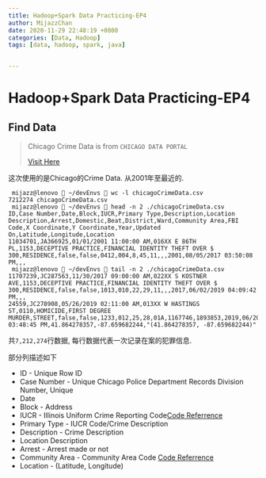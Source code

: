 ```yaml
---
title: Hadoop+Spark Data Practicing-EP4
author: MijazzChan
date: 2020-11-29 22:48:19 +0800
categories: [Data, Hadoop]
tags: [data, hadoop, spark, java]


---
```


# Hadoop+Spark Data Practicing-EP4

## Find Data

> Chicago Crime Data is from `CHICAGO DATA PORTAL`
>
> [Visit Here](https://data.cityofchicago.org)

这次使用的是Chicago的Crime Data. 从2001年至最近的.

```shell
 mijazz@lenovo  ~/devEnvs  wc -l chicagoCrimeData.csv
7212274 chicagoCrimeData.csv
 mijazz@lenovo  ~/devEnvs  head -n 2 ./chicagoCrimeData.csv 
ID,Case Number,Date,Block,IUCR,Primary Type,Description,Location Description,Arrest,Domestic,Beat,District,Ward,Community Area,FBI Code,X Coordinate,Y Coordinate,Year,Updated On,Latitude,Longitude,Location
11034701,JA366925,01/01/2001 11:00:00 AM,016XX E 86TH PL,1153,DECEPTIVE PRACTICE,FINANCIAL IDENTITY THEFT OVER $ 300,RESIDENCE,false,false,0412,004,8,45,11,,,2001,08/05/2017 03:50:08 PM,,,
 mijazz@lenovo  ~/devEnvs  tail -n 2 ./chicagoCrimeData.csv 
11707239,JC287563,11/30/2017 09:00:00 AM,022XX S KOSTNER AVE,1153,DECEPTIVE PRACTICE,FINANCIAL IDENTITY THEFT OVER $ 300,RESIDENCE,false,false,1013,010,22,29,11,,,2017,06/02/2019 04:09:42 PM,,,
24559,JC278908,05/26/2019 02:11:00 AM,013XX W HASTINGS ST,0110,HOMICIDE,FIRST DEGREE MURDER,STREET,false,false,1233,012,25,28,01A,1167746,1893853,2019,06/20/2020 03:48:45 PM,41.864278357,-87.659682244,"(41.864278357, -87.659682244)"
```

共`7,212,274`行数据, 每行数据代表一次记录在案的犯罪信息. 

部分列描述如下

+ ID - Unique Row ID
+ Case Number - Unique Chicago Police Department Records Division Number, Unique
+ Date
+ Block - Address
+ IUCR - Illinois Uniform Crime Reporting Code[Code Referrence](https://data.cityofchicago.org/Public-Safety/Chicago-Police-Department-Illinois-Uniform-Crime-R/c7ck-438e)
+ Primary Type - IUCR Code/Crime Description
+ Description - Crime Description
+ Location Description
+ Arrest - Arrest made or not
+ Community Area - Community Area Code [Code Referrence](https://data.cityofchicago.org/Facilities-Geographic-Boundaries/Boundaries-Community-Areas-current-/cauq-8yn6)
+ Location - (Latitude, Longitude)